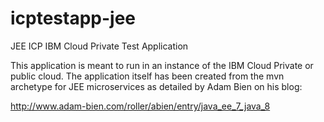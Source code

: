# icptestapp-jee
JEE ICP IBM Cloud Private Test Application

This application is meant to run in an instance of the IBM Cloud Private or public cloud.  The application
itself has been created from the mvn archetype for JEE microservices as detailed by Adam Bien on his blog:

http://www.adam-bien.com/roller/abien/entry/java_ee_7_java_8

